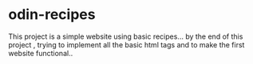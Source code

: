 # odin-recipes
This project is a simple website using basic recipes...
by the end of this project , trying to implement all the basic html tags and to make the first website functional..